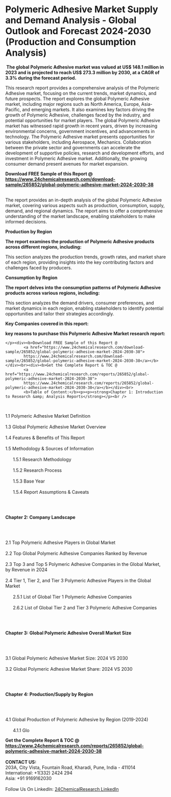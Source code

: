 <h1>Polymeric Adhesive Market Supply and Demand Analysis - Global Outlook and Forecast 2024-2030 (Production and Consumption Analysis)</h1><p><strong> The global Polymeric Adhesive market was valued at US$ 148.1 million in 2023 and is projected to reach US$ 273.3 million by 2030, at a CAGR of 3.3% during the forecast period.</strong></p><p>
</p><p>This research report provides a comprehensive analysis of the Polymeric Adhesive market, focusing on the current trends, market dynamics, and future prospects. The report explores the global Polymeric Adhesive market, including major regions such as North America, Europe, Asia-Pacific, and emerging markets. It also examines key factors driving the growth of Polymeric Adhesive, challenges faced by the industry, and potential opportunities for market players. The global Polymeric Adhesive market has witnessed rapid growth in recent years, driven by increasing environmental concerns, government incentives, and advancements in technology. The Polymeric Adhesive market presents opportunities for various stakeholders, including Aerospace, Mechanics. Collaboration between the private sector and governments can accelerate the development of supportive policies, research and development efforts, and investment in Polymeric Adhesive market. Additionally, the growing consumer demand present avenues for market expansion.</p><div><b>Download FREE Sample of this Report @ 
            <a href="https://www.24chemicalresearch.com/download-sample/265852/global-polymeric-adhesive-market-2024-2030-38">
            https://www.24chemicalresearch.com/download-sample/265852/global-polymeric-adhesive-market-2024-2030-38</a></b></div><br><p>
</p><p>The report provides an in-depth analysis of the global Polymeric Adhesive market, covering various aspects such as production, consumption, supply, demand, and regional dynamics. The report aims to offer a comprehensive understanding of the market landscape, enabling stakeholders to make informed decisions.</p><p>
</p><p><strong>Production by Region</strong></p><p>
</p><p><strong>The report examines the production of Polymeric Adhesive products across different regions, including:</strong></p><p>
</p><p>
</p><p>This section analyzes the production trends, growth rates, and market share of each region, providing insights into the key contributing factors and challenges faced by producers.</p><p>
</p><p><strong>Consumption by Region</strong></p><p>
</p><p><strong>The report delves into the consumption patterns of Polymeric Adhesive products across various regions, including:</strong></p><p>
</p><p>
	</p><p>
</p><p>This section analyzes the demand drivers, consumer preferences, and market dynamics in each region, enabling stakeholders to identify potential opportunities and tailor their strategies accordingly.</p><p>
<strong>Key Companies covered in this report:</strong></p><p>
</p><p>
</p><p><strong>key reasons to purchase this Polymeric Adhesive Market research report:</strong></p><p>

	</p><div><b>Download FREE Sample of this Report @ 
            <a href="https://www.24chemicalresearch.com/download-sample/265852/global-polymeric-adhesive-market-2024-2030-38">
            https://www.24chemicalresearch.com/download-sample/265852/global-polymeric-adhesive-market-2024-2030-38</a></b></div><br><div><b>Get the Complete Report & TOC @ 
            <a href="https://www.24chemicalresearch.com/reports/265852/global-polymeric-adhesive-market-2024-2030-38">
            https://www.24chemicalresearch.com/reports/265852/global-polymeric-adhesive-market-2024-2030-38</a></b></div><br>
            <b>Table of Content:</b><p><p><strong>Chapter 1: Introduction to Research &amp; Analysis Reports</strong></p><br />
<br />
<p>1.1 Polymeric Adhesive  Market Definition<br /><br />
1.3 Global Polymeric Adhesive  Market Overview<br /><br />
1.4 Features &amp; Benefits of This Report<br /><br />
1.5 Methodology &amp; Sources of Information<br /><br />
&nbsp;&nbsp;&nbsp;&nbsp;&nbsp; 1.5.1 Research Methodology<br /><br />
&nbsp;&nbsp;&nbsp;&nbsp;&nbsp; 1.5.2 Research Process<br /><br />
&nbsp;&nbsp;&nbsp;&nbsp;&nbsp; 1.5.3 Base Year<br /><br />
&nbsp;&nbsp;&nbsp;&nbsp;&nbsp; 1.5.4 Report Assumptions &amp; Caveats</p><br />
<br />
<p><strong>Chapter 2: Company Landscape</strong></p><br />
<br />
<p>2.1 Top Polymeric Adhesive  Players in Global Market<br /><br />
2.2 Top Global Polymeric Adhesive  Companies Ranked by Revenue<br /><br />
2.3 Top 3 and Top 5 Polymeric Adhesive  Companies in the Global Market, by Revenue in 2024<br /><br />
2.4 Tier 1, Tier 2, and Tier 3 Polymeric Adhesive  Players in the Global Market<br /><br />
&nbsp;&nbsp;&nbsp;&nbsp;&nbsp; 2.5.1 List of Global Tier 1 Polymeric Adhesive  Companies<br /><br />
&nbsp;&nbsp;&nbsp;&nbsp;&nbsp; 2.6.2 List of Global Tier 2 and Tier 3 Polymeric Adhesive  Companies</p><br />
<br />
<p><strong>Chapter 3: Global Polymeric Adhesive  Overall Market Size</strong></p><br />
<br />
<p>3.1 Global Polymeric Adhesive  Market Size: 2024 VS 2030<br /><br />
3.2 Global Polymeric Adhesive  Market Share: 2024 VS 2030</p><br />
<br />
<p><strong>Chapter 4: Production/Supply by Region</strong></p><br />
<br />
<p>4.1 Global Production of Polymeric Adhesive  by Region (2019-2024)<br /><br />
&nbsp;&nbsp;&nbsp;&nbsp;&nbsp; 4.1.1 Glo</p><div><b>Get the Complete Report & TOC @ 
            <a href="https://www.24chemicalresearch.com/reports/265852/global-polymeric-adhesive-market-2024-2030-38">
            https://www.24chemicalresearch.com/reports/265852/global-polymeric-adhesive-market-2024-2030-38</a></b></div><br><b>CONTACT US:</b><br>
            203A, City Vista, Fountain Road, Kharadi, Pune, India - 411014<br>
            International: +1(332) 2424 294<br>
            Asia: +91 9169162030 <br><br>
            Follow Us On LinkedIn: <a href="https://www.linkedin.com/company/24chemicalresearch/">24ChemicalResearch LinkedIn</a>